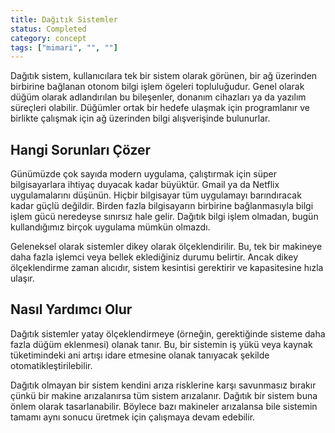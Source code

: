 ```yaml
---
title: Dağıtık Sistemler
status: Completed
category: concept
tags: ["mimari", "", ""]
---
```


Dağıtık sistem, kullanıcılara tek bir sistem olarak görünen, bir ağ üzerinden birbirine bağlanan otonom bilgi işlem ögeleri topluluğudur. 
Genel olarak düğüm olarak adlandırılan bu bileşenler, donanım cihazları ya da yazılım süreçleri olabilir. 
Düğümler ortak bir hedefe ulaşmak için programlanır ve birlikte çalışmak için ağ üzerinden bilgi alışverişinde bulunurlar.

## Hangi Sorunları Çözer

Günümüzde çok sayıda modern uygulama, çalıştırmak için süper bilgisayarlara ihtiyaç duyacak kadar büyüktür. 
Gmail ya da Netflix uygulamalarını düşünün. Hiçbir bilgisayar tüm uygulamayı barındıracak kadar güçlü değildir. 
Birden fazla bilgisayarın birbirine bağlanmasıyla bilgi işlem gücü neredeyse sınırsız hale gelir. 
Dağıtık bilgi işlem olmadan, bugün kullandığımız birçok uygulama mümkün olmazdı. 

Geleneksel olarak sistemler dikey olarak ölçeklendirilir. Bu, tek bir makineye daha fazla işlemci veya bellek eklediğiniz durumu belirtir. Ancak dikey ölçeklendirme zaman alıcıdır, sistem kesintisi gerektirir ve kapasitesine hızla ulaşır.

## Nasıl Yardımcı Olur

Dağıtık sistemler yatay ölçeklendirmeye (örneğin, gerektiğinde sisteme daha fazla düğüm eklenmesi) olanak tanır. Bu, bir sistemin iş yükü veya kaynak tüketimindeki ani artışı idare etmesine olanak tanıyacak şekilde otomatikleştirilebilir. 

Dağıtık olmayan bir sistem kendini arıza risklerine karşı savunmasız bırakır çünkü bir makine arızalanırsa tüm sistem arızalanır. Dağıtık bir sistem buna önlem olarak tasarlanabilir. Böylece bazı makineler arızalansa bile sistemin tamamı aynı sonucu üretmek için çalışmaya devam edebilir.
